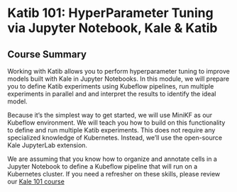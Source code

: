 # **Katib 101**:  HyperParameter Tuning via Jupyter Notebook, Kale & Katib

## Course Summary
Working with Katib allows you to perform hyperparameter tuning to improve models built with Kale in Jupyter Notebooks.
In this module, we will prepare you to define Katib experiments using Kubeflow pipelines, run multiple experiments in parallel and and
interpret the results to identify the ideal model. 

Because it’s the simplest way to get started, we will use MiniKF as our Kubeflow environment. 
We will teach you how to build on this functionality to define and run multiple Katib experiments. 
This does not require any specialized knowledge of Kubernetes. Instead, we’ll use the open-source Kale JupyterLab extension. 

We are assuming that you know how to organize and annotate cells in a Jupyter Notebook to define a Kubeflow pipeline 
that will run on a Kubernetes cluster. If you need a refresher on these skills, please review our [Kale 101 course](https://academy.arrikto.com/modules/notebook-to-pipeline/)
